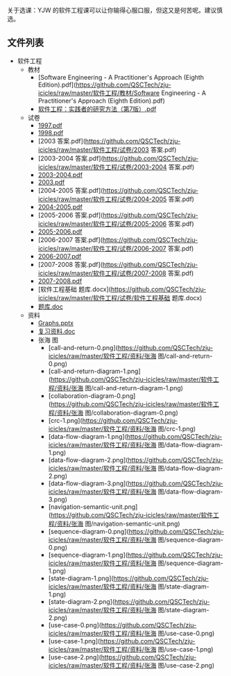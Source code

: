 关于选课：YJW 的软件工程课可以让你输得心服口服，但这又是何苦呢。建议慎选。


## 文件列表

- 软件工程
    - 教材
        - [Software Engineering - A Practitioner's Approach (Eighth Edition).pdf](https://github.com/QSCTech/zju-icicles/raw/master/软件工程/教材/Software Engineering - A Practitioner's Approach (Eighth Edition).pdf)
        - [软件工程：实践者的研究方法（第7版）.pdf](https://github.com/QSCTech/zju-icicles/raw/master/软件工程/教材/软件工程：实践者的研究方法（第7版）.pdf)
    - 试卷
        - [1997.pdf](https://github.com/QSCTech/zju-icicles/raw/master/软件工程/试卷/1997.pdf)
        - [1998.pdf](https://github.com/QSCTech/zju-icicles/raw/master/软件工程/试卷/1998.pdf)
        - [2003 答案.pdf](https://github.com/QSCTech/zju-icicles/raw/master/软件工程/试卷/2003 答案.pdf)
        - [2003-2004 答案.pdf](https://github.com/QSCTech/zju-icicles/raw/master/软件工程/试卷/2003-2004 答案.pdf)
        - [2003-2004.pdf](https://github.com/QSCTech/zju-icicles/raw/master/软件工程/试卷/2003-2004.pdf)
        - [2003.pdf](https://github.com/QSCTech/zju-icicles/raw/master/软件工程/试卷/2003.pdf)
        - [2004-2005 答案.pdf](https://github.com/QSCTech/zju-icicles/raw/master/软件工程/试卷/2004-2005 答案.pdf)
        - [2004-2005.pdf](https://github.com/QSCTech/zju-icicles/raw/master/软件工程/试卷/2004-2005.pdf)
        - [2005-2006 答案.pdf](https://github.com/QSCTech/zju-icicles/raw/master/软件工程/试卷/2005-2006 答案.pdf)
        - [2005-2006.pdf](https://github.com/QSCTech/zju-icicles/raw/master/软件工程/试卷/2005-2006.pdf)
        - [2006-2007 答案.pdf](https://github.com/QSCTech/zju-icicles/raw/master/软件工程/试卷/2006-2007 答案.pdf)
        - [2006-2007.pdf](https://github.com/QSCTech/zju-icicles/raw/master/软件工程/试卷/2006-2007.pdf)
        - [2007-2008 答案.pdf](https://github.com/QSCTech/zju-icicles/raw/master/软件工程/试卷/2007-2008 答案.pdf)
        - [2007-2008.pdf](https://github.com/QSCTech/zju-icicles/raw/master/软件工程/试卷/2007-2008.pdf)
        - [软件工程基础 题库.docx](https://github.com/QSCTech/zju-icicles/raw/master/软件工程/试卷/软件工程基础 题库.docx)
        - [题库.doc](https://github.com/QSCTech/zju-icicles/raw/master/软件工程/试卷/题库.doc)
    - 资料
        - [Graphs.pptx](https://github.com/QSCTech/zju-icicles/raw/master/软件工程/资料/Graphs.pptx)
        - [复习资料.doc](https://github.com/QSCTech/zju-icicles/raw/master/软件工程/资料/复习资料.doc)
        - 张海 图
            - [call-and-return-0.png](https://github.com/QSCTech/zju-icicles/raw/master/软件工程/资料/张海 图/call-and-return-0.png)
            - [call-and-return-diagram-1.png](https://github.com/QSCTech/zju-icicles/raw/master/软件工程/资料/张海 图/call-and-return-diagram-1.png)
            - [collaboration-diagram-0.png](https://github.com/QSCTech/zju-icicles/raw/master/软件工程/资料/张海 图/collaboration-diagram-0.png)
            - [crc-1.png](https://github.com/QSCTech/zju-icicles/raw/master/软件工程/资料/张海 图/crc-1.png)
            - [data-flow-diagram-1.png](https://github.com/QSCTech/zju-icicles/raw/master/软件工程/资料/张海 图/data-flow-diagram-1.png)
            - [data-flow-diagram-2.png](https://github.com/QSCTech/zju-icicles/raw/master/软件工程/资料/张海 图/data-flow-diagram-2.png)
            - [data-flow-diagram-3.png](https://github.com/QSCTech/zju-icicles/raw/master/软件工程/资料/张海 图/data-flow-diagram-3.png)
            - [navigation-semantic-unit.png](https://github.com/QSCTech/zju-icicles/raw/master/软件工程/资料/张海 图/navigation-semantic-unit.png)
            - [sequence-diagram-0.png](https://github.com/QSCTech/zju-icicles/raw/master/软件工程/资料/张海 图/sequence-diagram-0.png)
            - [sequence-diagram-1.png](https://github.com/QSCTech/zju-icicles/raw/master/软件工程/资料/张海 图/sequence-diagram-1.png)
            - [state-diagram-1.png](https://github.com/QSCTech/zju-icicles/raw/master/软件工程/资料/张海 图/state-diagram-1.png)
            - [state-diagram-2.png](https://github.com/QSCTech/zju-icicles/raw/master/软件工程/资料/张海 图/state-diagram-2.png)
            - [use-case-0.png](https://github.com/QSCTech/zju-icicles/raw/master/软件工程/资料/张海 图/use-case-0.png)
            - [use-case-1.png](https://github.com/QSCTech/zju-icicles/raw/master/软件工程/资料/张海 图/use-case-1.png)
            - [use-case-2.png](https://github.com/QSCTech/zju-icicles/raw/master/软件工程/资料/张海 图/use-case-2.png)
